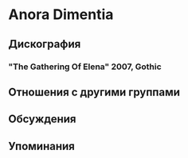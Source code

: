 # Anora Dimentia



## Дискография

### "The Gathering Of Elena" 2007, Gothic




## Отношения с другими группами


## Обсуждения


## Упоминания

